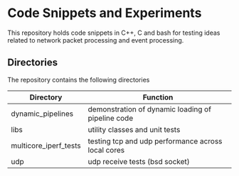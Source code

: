 # Code Snippets and Experiments
This repository holds code snippets in C++, C and bash for testing ideas
related to network packet processing and  event processing.

## Directories
The repository contains the following directories

Directory             | Function
-------------         | -------------
dynamic_pipelines     | demonstration of dynamic loading of pipeline code
libs                  | utility classes and unit tests
multicore_iperf_tests | testing tcp and udp performance across local cores
udp                   | udp receive tests (bsd socket)
